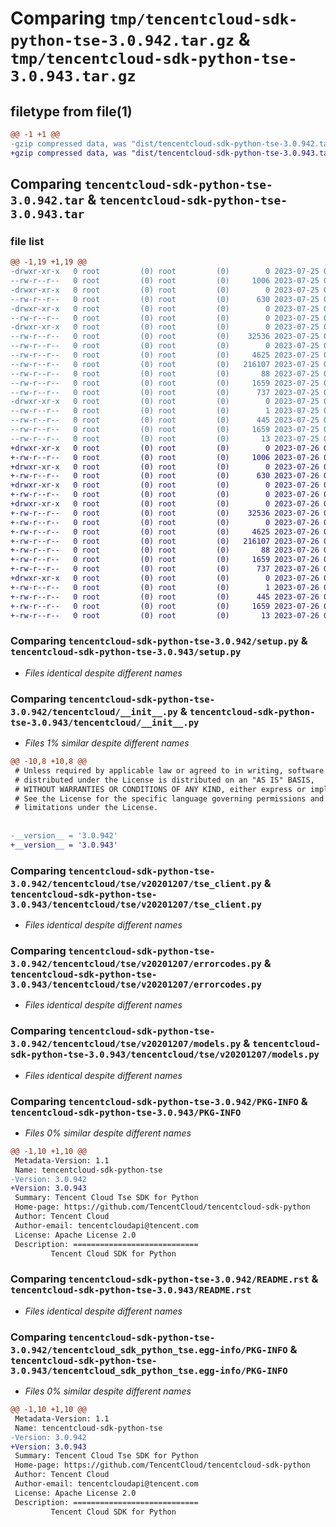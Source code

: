 # Comparing `tmp/tencentcloud-sdk-python-tse-3.0.942.tar.gz` & `tmp/tencentcloud-sdk-python-tse-3.0.943.tar.gz`

## filetype from file(1)

```diff
@@ -1 +1 @@
-gzip compressed data, was "dist/tencentcloud-sdk-python-tse-3.0.942.tar", last modified: Tue Jul 25 04:29:02 2023, max compression
+gzip compressed data, was "dist/tencentcloud-sdk-python-tse-3.0.943.tar", last modified: Wed Jul 26 00:47:29 2023, max compression
```

## Comparing `tencentcloud-sdk-python-tse-3.0.942.tar` & `tencentcloud-sdk-python-tse-3.0.943.tar`

### file list

```diff
@@ -1,19 +1,19 @@
-drwxr-xr-x   0 root         (0) root         (0)        0 2023-07-25 04:29:02.000000 tencentcloud-sdk-python-tse-3.0.942/
--rw-r--r--   0 root         (0) root         (0)     1006 2023-07-25 04:29:02.000000 tencentcloud-sdk-python-tse-3.0.942/setup.py
-drwxr-xr-x   0 root         (0) root         (0)        0 2023-07-25 04:29:02.000000 tencentcloud-sdk-python-tse-3.0.942/tencentcloud/
--rw-r--r--   0 root         (0) root         (0)      630 2023-07-25 04:29:02.000000 tencentcloud-sdk-python-tse-3.0.942/tencentcloud/__init__.py
-drwxr-xr-x   0 root         (0) root         (0)        0 2023-07-25 04:29:02.000000 tencentcloud-sdk-python-tse-3.0.942/tencentcloud/tse/
--rw-r--r--   0 root         (0) root         (0)        0 2023-07-25 04:29:02.000000 tencentcloud-sdk-python-tse-3.0.942/tencentcloud/tse/__init__.py
-drwxr-xr-x   0 root         (0) root         (0)        0 2023-07-25 04:29:02.000000 tencentcloud-sdk-python-tse-3.0.942/tencentcloud/tse/v20201207/
--rw-r--r--   0 root         (0) root         (0)    32536 2023-07-25 04:29:02.000000 tencentcloud-sdk-python-tse-3.0.942/tencentcloud/tse/v20201207/tse_client.py
--rw-r--r--   0 root         (0) root         (0)        0 2023-07-25 04:29:02.000000 tencentcloud-sdk-python-tse-3.0.942/tencentcloud/tse/v20201207/__init__.py
--rw-r--r--   0 root         (0) root         (0)     4625 2023-07-25 04:29:02.000000 tencentcloud-sdk-python-tse-3.0.942/tencentcloud/tse/v20201207/errorcodes.py
--rw-r--r--   0 root         (0) root         (0)   216107 2023-07-25 04:29:02.000000 tencentcloud-sdk-python-tse-3.0.942/tencentcloud/tse/v20201207/models.py
--rw-r--r--   0 root         (0) root         (0)       88 2023-07-25 04:29:02.000000 tencentcloud-sdk-python-tse-3.0.942/setup.cfg
--rw-r--r--   0 root         (0) root         (0)     1659 2023-07-25 04:29:02.000000 tencentcloud-sdk-python-tse-3.0.942/PKG-INFO
--rw-r--r--   0 root         (0) root         (0)      737 2023-07-25 04:29:02.000000 tencentcloud-sdk-python-tse-3.0.942/README.rst
-drwxr-xr-x   0 root         (0) root         (0)        0 2023-07-25 04:29:02.000000 tencentcloud-sdk-python-tse-3.0.942/tencentcloud_sdk_python_tse.egg-info/
--rw-r--r--   0 root         (0) root         (0)        1 2023-07-25 04:29:02.000000 tencentcloud-sdk-python-tse-3.0.942/tencentcloud_sdk_python_tse.egg-info/dependency_links.txt
--rw-r--r--   0 root         (0) root         (0)      445 2023-07-25 04:29:02.000000 tencentcloud-sdk-python-tse-3.0.942/tencentcloud_sdk_python_tse.egg-info/SOURCES.txt
--rw-r--r--   0 root         (0) root         (0)     1659 2023-07-25 04:29:02.000000 tencentcloud-sdk-python-tse-3.0.942/tencentcloud_sdk_python_tse.egg-info/PKG-INFO
--rw-r--r--   0 root         (0) root         (0)       13 2023-07-25 04:29:02.000000 tencentcloud-sdk-python-tse-3.0.942/tencentcloud_sdk_python_tse.egg-info/top_level.txt
+drwxr-xr-x   0 root         (0) root         (0)        0 2023-07-26 00:47:29.000000 tencentcloud-sdk-python-tse-3.0.943/
+-rw-r--r--   0 root         (0) root         (0)     1006 2023-07-26 00:47:29.000000 tencentcloud-sdk-python-tse-3.0.943/setup.py
+drwxr-xr-x   0 root         (0) root         (0)        0 2023-07-26 00:47:29.000000 tencentcloud-sdk-python-tse-3.0.943/tencentcloud/
+-rw-r--r--   0 root         (0) root         (0)      630 2023-07-26 00:47:29.000000 tencentcloud-sdk-python-tse-3.0.943/tencentcloud/__init__.py
+drwxr-xr-x   0 root         (0) root         (0)        0 2023-07-26 00:47:29.000000 tencentcloud-sdk-python-tse-3.0.943/tencentcloud/tse/
+-rw-r--r--   0 root         (0) root         (0)        0 2023-07-26 00:47:29.000000 tencentcloud-sdk-python-tse-3.0.943/tencentcloud/tse/__init__.py
+drwxr-xr-x   0 root         (0) root         (0)        0 2023-07-26 00:47:29.000000 tencentcloud-sdk-python-tse-3.0.943/tencentcloud/tse/v20201207/
+-rw-r--r--   0 root         (0) root         (0)    32536 2023-07-26 00:47:29.000000 tencentcloud-sdk-python-tse-3.0.943/tencentcloud/tse/v20201207/tse_client.py
+-rw-r--r--   0 root         (0) root         (0)        0 2023-07-26 00:47:29.000000 tencentcloud-sdk-python-tse-3.0.943/tencentcloud/tse/v20201207/__init__.py
+-rw-r--r--   0 root         (0) root         (0)     4625 2023-07-26 00:47:29.000000 tencentcloud-sdk-python-tse-3.0.943/tencentcloud/tse/v20201207/errorcodes.py
+-rw-r--r--   0 root         (0) root         (0)   216107 2023-07-26 00:47:29.000000 tencentcloud-sdk-python-tse-3.0.943/tencentcloud/tse/v20201207/models.py
+-rw-r--r--   0 root         (0) root         (0)       88 2023-07-26 00:47:29.000000 tencentcloud-sdk-python-tse-3.0.943/setup.cfg
+-rw-r--r--   0 root         (0) root         (0)     1659 2023-07-26 00:47:29.000000 tencentcloud-sdk-python-tse-3.0.943/PKG-INFO
+-rw-r--r--   0 root         (0) root         (0)      737 2023-07-26 00:47:29.000000 tencentcloud-sdk-python-tse-3.0.943/README.rst
+drwxr-xr-x   0 root         (0) root         (0)        0 2023-07-26 00:47:29.000000 tencentcloud-sdk-python-tse-3.0.943/tencentcloud_sdk_python_tse.egg-info/
+-rw-r--r--   0 root         (0) root         (0)        1 2023-07-26 00:47:29.000000 tencentcloud-sdk-python-tse-3.0.943/tencentcloud_sdk_python_tse.egg-info/dependency_links.txt
+-rw-r--r--   0 root         (0) root         (0)      445 2023-07-26 00:47:29.000000 tencentcloud-sdk-python-tse-3.0.943/tencentcloud_sdk_python_tse.egg-info/SOURCES.txt
+-rw-r--r--   0 root         (0) root         (0)     1659 2023-07-26 00:47:29.000000 tencentcloud-sdk-python-tse-3.0.943/tencentcloud_sdk_python_tse.egg-info/PKG-INFO
+-rw-r--r--   0 root         (0) root         (0)       13 2023-07-26 00:47:29.000000 tencentcloud-sdk-python-tse-3.0.943/tencentcloud_sdk_python_tse.egg-info/top_level.txt
```

### Comparing `tencentcloud-sdk-python-tse-3.0.942/setup.py` & `tencentcloud-sdk-python-tse-3.0.943/setup.py`

 * *Files identical despite different names*

### Comparing `tencentcloud-sdk-python-tse-3.0.942/tencentcloud/__init__.py` & `tencentcloud-sdk-python-tse-3.0.943/tencentcloud/__init__.py`

 * *Files 1% similar despite different names*

```diff
@@ -10,8 +10,8 @@
 # Unless required by applicable law or agreed to in writing, software
 # distributed under the License is distributed on an "AS IS" BASIS,
 # WITHOUT WARRANTIES OR CONDITIONS OF ANY KIND, either express or implied.
 # See the License for the specific language governing permissions and
 # limitations under the License.
 
 
-__version__ = '3.0.942'
+__version__ = '3.0.943'
```

### Comparing `tencentcloud-sdk-python-tse-3.0.942/tencentcloud/tse/v20201207/tse_client.py` & `tencentcloud-sdk-python-tse-3.0.943/tencentcloud/tse/v20201207/tse_client.py`

 * *Files identical despite different names*

### Comparing `tencentcloud-sdk-python-tse-3.0.942/tencentcloud/tse/v20201207/errorcodes.py` & `tencentcloud-sdk-python-tse-3.0.943/tencentcloud/tse/v20201207/errorcodes.py`

 * *Files identical despite different names*

### Comparing `tencentcloud-sdk-python-tse-3.0.942/tencentcloud/tse/v20201207/models.py` & `tencentcloud-sdk-python-tse-3.0.943/tencentcloud/tse/v20201207/models.py`

 * *Files identical despite different names*

### Comparing `tencentcloud-sdk-python-tse-3.0.942/PKG-INFO` & `tencentcloud-sdk-python-tse-3.0.943/PKG-INFO`

 * *Files 0% similar despite different names*

```diff
@@ -1,10 +1,10 @@
 Metadata-Version: 1.1
 Name: tencentcloud-sdk-python-tse
-Version: 3.0.942
+Version: 3.0.943
 Summary: Tencent Cloud Tse SDK for Python
 Home-page: https://github.com/TencentCloud/tencentcloud-sdk-python
 Author: Tencent Cloud
 Author-email: tencentcloudapi@tencent.com
 License: Apache License 2.0
 Description: ============================
         Tencent Cloud SDK for Python
```

### Comparing `tencentcloud-sdk-python-tse-3.0.942/README.rst` & `tencentcloud-sdk-python-tse-3.0.943/README.rst`

 * *Files identical despite different names*

### Comparing `tencentcloud-sdk-python-tse-3.0.942/tencentcloud_sdk_python_tse.egg-info/PKG-INFO` & `tencentcloud-sdk-python-tse-3.0.943/tencentcloud_sdk_python_tse.egg-info/PKG-INFO`

 * *Files 0% similar despite different names*

```diff
@@ -1,10 +1,10 @@
 Metadata-Version: 1.1
 Name: tencentcloud-sdk-python-tse
-Version: 3.0.942
+Version: 3.0.943
 Summary: Tencent Cloud Tse SDK for Python
 Home-page: https://github.com/TencentCloud/tencentcloud-sdk-python
 Author: Tencent Cloud
 Author-email: tencentcloudapi@tencent.com
 License: Apache License 2.0
 Description: ============================
         Tencent Cloud SDK for Python
```

